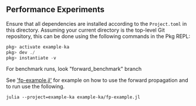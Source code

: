 ## Performance Experiments

Ensure that all dependencies are installed according to the `Project.toml` in this directory. Assuming your current directory is the top-level Git repository, this can be done using the following commands in the Pkg REPL:

```julia
pkg> activate example-ka
pkg> dev ./
pkg> instantiate -v
```
For benchmark runs, look "forward_benchmark" branch

See ['fp-example.jl'](fp-example) for example on how to use the forward propagation and to run use the following.

```
julia --project=example-ka example-ka/fp-example.jl
```
